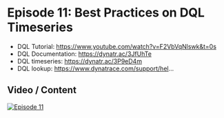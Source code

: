 # Episode 11: Best Practices on DQL Timeseries

- DQL Tutorial: https://www.youtube.com/watch?v=F2VbVqNlswk&t=0s
- DQL Documentation: https://dynatr.ac/3JfUhTe 
- DQL timeseries: https://dynatr.ac/3P9eD4m
- DQL lookup: https://www.dynatrace.com/support/hel...

## Video / Content

[![Episode 11](https://img.youtube.com/vi/IbUGrirjCH4/0.jpg)](https://www.youtube.com/watch?v=IbUGrirjCH4)

